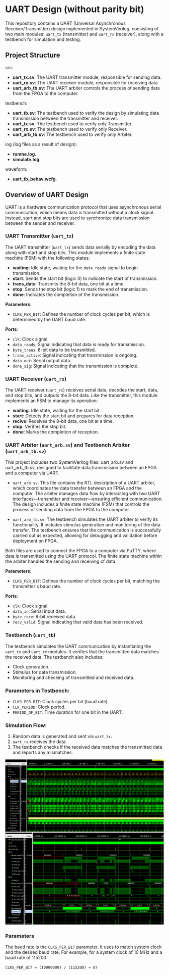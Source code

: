# UART Design (without parity bit)

This repository contains a UART (Universal Asynchronous Receiver/Transmitter) design implemented in SystemVerilog, consisting of two main modules: `uart_tx` (transmitter) and `uart_rx` (receiver), along with a testbench for simulation and testing.

## Project Structure
srs:
- **uart_tx.sv**: The UART transmitter module, responsible for sending data.
- **uart_rx.sv**: The UART receiver module, responsible for receiving data.
- **uart_arb_tb.sv**: The UART arbiter controls the process of sending data from the FPGA to the computer.

testbench:
- **uart_tb.sv**: The testbench used to verify the design by simulating data transmission between the transmitter and receiver.
- **uart_tx.sv**: The testbench used to verify only Transmitter.
- **uart_rx.sv**: The testbench used to verify only Receiver.
- **uart_arb_tb.sv**: The testbench used to verify only Arbiter.

log (log files as a result of design):
- **runme.log**.
- **simulate.log**.

waveform:
- **uart_tb_behav.wcfg**.

## Overview of UART Design

UART is a hardware communication protocol that uses asynchronous serial communication, which means data is transmitted without a clock signal. Instead, start and stop bits are used to synchronize data transmission between the sender and receiver.

### UART Transmitter (`uart_tx`)

The UART transmitter (`uart_tx`) sends data serially by encoding the data along with start and stop bits. This module implements a finite state machine (FSM) with the following states:

- **waiting**: Idle state, waiting for the `data_ready` signal to begin transmission.
- **start**: Sends the start bit (logic 0) to indicate the start of transmission.
- **trans_data**: Transmits the 8-bit data, one bit at a time.
- **stop**: Sends the stop bit (logic 1) to mark the end of transmission.
- **done**: Indicates the completion of the transmission.

**Parameters**:
- `CLKS_PER_BIT`: Defines the number of clock cycles per bit, which is determined by the UART baud rate.

**Ports**:
- `clk`: Clock signal.
- `data_ready`: Signal indicating that data is ready for transmission.
- `byte_trans`: 8-bit data to be transmitted.
- `trans_active`: Signal indicating that transmission is ongoing.
- `data_out`: Serial output data.
- `done_sig`: Signal indicating that the transmission is complete.

### UART Receiver (`uart_rx`)

The UART receiver (`uart_rx`) receives serial data, decodes the start, data, and stop bits, and outputs the 8-bit data. Like the transmitter, this module implements an FSM to manage its operation:

- **waiting**: Idle state, waiting for the start bit.
- **start**: Detects the start bit and prepares for data reception.
- **recive**: Receives the 8-bit data, one bit at a time.
- **stop**: Verifies the stop bit.
- **done**: Marks the completion of reception.

### UART Arbiter (`uart_arb.sv`) and Testbench Arbiter (`uart_arb_tb.sv`)
This project includes two SystemVerilog files: uart_arb.sv and uart_arb_tb.sv, designed to facilitate data transmission between an FPGA and a computer via UART.

- `uart_arb.sv`:
This file contains the RTL description of a UART arbiter, which coordinates the data transfer between an FPGA and the computer. The arbiter manages data flow by interacting with two UART interfaces—transmitter and receiver—ensuring efficient communication. The design includes a finite state machine (FSM) that controls the process of sending data from the FPGA to the computer.

- `uart_arb_tb.sv`:
The testbench simulates the UART arbiter to verify its functionality. It includes stimulus generation and monitoring of the data transfer. The testbench ensures that the communication is successfully carried out as expected, allowing for debugging and validation before deployment on FPGA.

Both files are used to connect the FPGA to a computer via PuTTY, where data is transmitted using the UART protocol. The finite state machine within the arbiter handles the sending and receiving of data

**Parameters**:
- `CLKS_PER_BIT`: Defines the number of clock cycles per bit, matching the transmitter's baud rate.

**Ports**:
- `clk`: Clock signal.
- `data_in`: Serial input data.
- `byte_recv`: 8-bit received data.
- `recv_valid`: Signal indicating that valid data has been received.

### Testbench (`uart_tb`)

The testbench simulates the UART communication by instantiating the `uart_tx` and `uart_rx` modules. It verifies that the transmitted data matches the received data. The testbench also includes:

- Clock generation.
- Stimulus for data transmission.
- Monitoring and checking of transmitted and received data.

### Parameters in Testbench:
- `CLKS_PER_BIT`: Clock cycles per bit (baud rate).
- `CLK_PERIOD`: Clock period.
- `PERIOD_OF_BIT`: Time duration for one bit in the UART.

### Simulation Flow:
1. Random data is generated and sent via `uart_tx`.
2. `uart_rx` receives the data.
3. The testbench checks if the received data matches the transmitted data and reports any mismatches.

![Alt text](waveform/waveform_func_full_view.png)
![Alt text](waveform/waveform_detail.png)

### Parameters

The baud rate is the `CLKS_PER_BIT` parameter. It uses to match system clock and the desired baud rate. For example, for a system clock of 10 MHz and a baud rate of 115200:

```
CLKS_PER_BIT = (10000000) / (115200) ≈ 87
```
